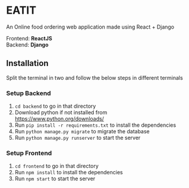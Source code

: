 # EATIT
An Online food ordering web application made using React + Django

Frontend: **ReactJS**  
Backend: **Django**  

## Installation

Split the terminal in two and follow the below steps in different terminals

### Setup Backend
1. `cd backend` to go in that directory
2. Download python if not installed from https://www.python.org/downloads/
3. Run `pip install -r requirements.txt` to install the dependencies
4. Run `python manage.py migrate` to migrate the database
5. Run `python manage.py runserver` to start the server

### Setup Frontend
1. `cd frontend` to go in that directory
2. Run `npm install` to install the dependencies
3. Run `npm start` to start the server


